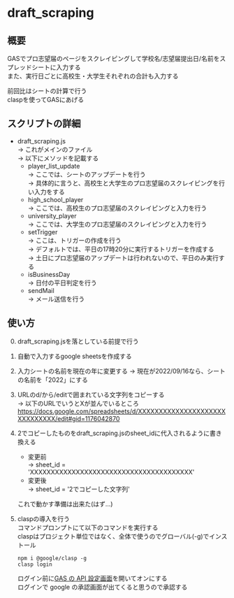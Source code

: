 # draft_scraping

## 概要
GASでプロ志望届のページをスクレイピングして学校名/志望届提出日/名前をスプレッドシートに入力する  
また、実行日ごとに高校生・大学生それぞれの合計も入力する  

前回比はシートの計算で行う  
claspを使ってGASにあげる  

## スクリプトの詳細
- draft_scraping.js  
    -> これがメインのファイル  
    -> 以下にメソッドを記載する  
    - player_list_update  
        -> ここでは、シートのアップデートを行う  
        -> 具体的に言うと、高校生と大学生のプロ志望届のスクレイピングを行い入力をする  
    - high_school_player  
        -> ここでは、高校生のプロ志望届のスクレイピングと入力を行う  
    - university_player  
        -> ここでは、大学生のプロ志望届のスクレイピングと入力を行う  
    - setTrigger  
        -> ここは、トリガーの作成を行う  
        -> デフォルトでは、平日の17時20分に実行するトリガーを作成する  
        -> 土日にプロ志望届のアップデートは行われないので、平日のみ実行する  
    - isBusinessDay  
        -> 日付の平日判定を行う  
    - sendMail  
        -> メール送信を行う  

## 使い方
0. draft_scraping.jsを落としている前提で行う  
1. 自動で入力するgoogle sheetsを作成する  
2. 入力シートの名前を現在の年に変更する
    -> 現在が2022/09/16なら、シートの名前を「2022」にする  
3. URLのd/から/editで囲まれている文字列をコピーする  
    -> 以下のURLでいうとXが並んでいるところ  
        https://docs.google.com/spreadsheets/d/XXXXXXXXXXXXXXXXXXXXXXXXXXXXXX/edit#gid=1176042870

4. 2でコピーしたものをdraft_scraping.jsのsheet_idに代入されるように書き換える  
    - 変更前  
        -> sheet_id = 'XXXXXXXXXXXXXXXXXXXXXXXXXXXXXXXXXXXXXXX'  
    - 変更後  
        -> sheet_id = '2でコピーした文字列'  

    これで動かす準備は出来た(はず...)

5. claspの導入を行う  
    コマンドプロンプトにて以下のコマンドを実行する  
    claspはプロジェクト単位ではなく、全体で使うのでグローバル(-g)でインストール  
    
    ```
    npm i @google/clasp -g
    clasp login
    ```

    ログイン前に[GAS の API 設定画面](https://script.google.com/home/usersettings)を開いてオンにする  
    ログインで google の承認画面が出てくると思うので承認する






